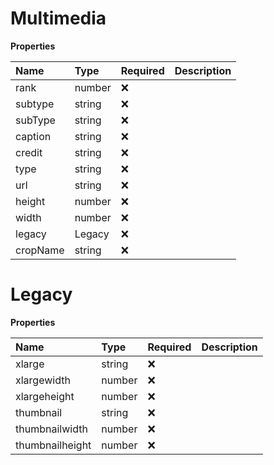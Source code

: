 # Multimedia

**Properties**

| Name     | Type   | Required | Description |
| :------- | :----- | :------- | :---------- |
| rank     | number | ❌       |             |
| subtype  | string | ❌       |             |
| subType  | string | ❌       |             |
| caption  | string | ❌       |             |
| credit   | string | ❌       |             |
| type     | string | ❌       |             |
| url      | string | ❌       |             |
| height   | number | ❌       |             |
| width    | number | ❌       |             |
| legacy   | Legacy | ❌       |             |
| cropName | string | ❌       |             |

# Legacy

**Properties**

| Name            | Type   | Required | Description |
| :-------------- | :----- | :------- | :---------- |
| xlarge          | string | ❌       |             |
| xlargewidth     | number | ❌       |             |
| xlargeheight    | number | ❌       |             |
| thumbnail       | string | ❌       |             |
| thumbnailwidth  | number | ❌       |             |
| thumbnailheight | number | ❌       |             |

<!-- This file was generated by liblab | https://liblab.com/ -->

